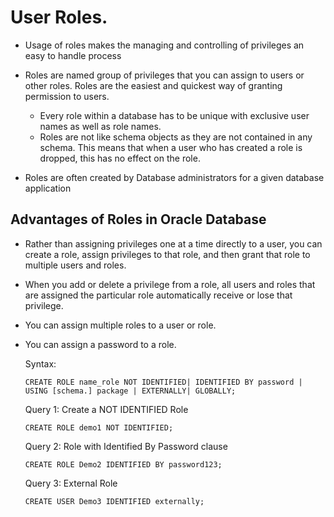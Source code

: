 #	User Roles.

-	Usage of roles makes the managing and controlling of privileges an easy to handle process
-	Roles are named group of privileges that you can assign to users or other roles. Roles are the easiest and quickest way of granting permission to users. 

	-	Every role within a database has to be unique with exclusive user names as well as role names.
	-	Roles are not like schema objects as they are not contained in any schema. This means that when a user who has created a role is dropped, this has no effect on the role.
	
-	Roles are often created by Database administrators for a given database application	


##	Advantages of Roles in Oracle Database

-	Rather than assigning privileges one at a time directly to a user, you can create a role, assign privileges to that role, and then grant that role to multiple users and roles.
-	When you add or delete a privilege from a role, all users and roles that are assigned the particular role automatically receive or lose that privilege.
-	You can assign multiple roles to a user or role.
-	You can assign a password to a role.

	Syntax:

		CREATE ROLE name_role NOT IDENTIFIED| IDENTIFIED BY password | USING [schema.] package | EXTERNALLY| GLOBALLY;
		
	Query 1: Create a NOT IDENTIFIED Role

		CREATE ROLE demo1 NOT IDENTIFIED;

	Query 2: Role with Identified By Password clause

		CREATE ROLE Demo2 IDENTIFIED BY password123;

	Query 3: External Role

		CREATE USER Demo3 IDENTIFIED externally;



